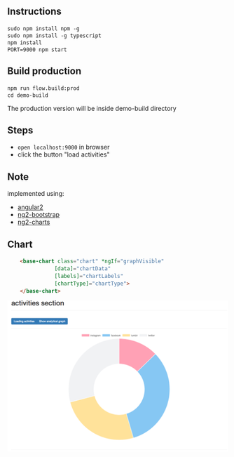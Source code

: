 Instructions
---
```shell
sudo npm install npm -g
sudo npm install -g typescript
npm install
PORT=9000 npm start
```

Build production
---
```shell
npm run flow.build:prod
cd demo-build
```
The production version will be inside demo-build directory

Steps
---
- `open localhost:9000` in browser
- click the button "load activities"


Note
---
implemented using: 
- [angular2](https://angular.io/)
- [ng2-bootstrap](http://valor-software.com/ng2-bootstrap/)
- [ng2-charts](http://valor-software.com/ng2-charts/)


Chart
---
```html
    <base-chart class="chart" *ngIf="graphVisible"
               [data]="chartData"
               [labels]="chartLabels"
               [chartType]="chartType">
    </base-chart>
```
![Bar Chart](bar-chart.png)
